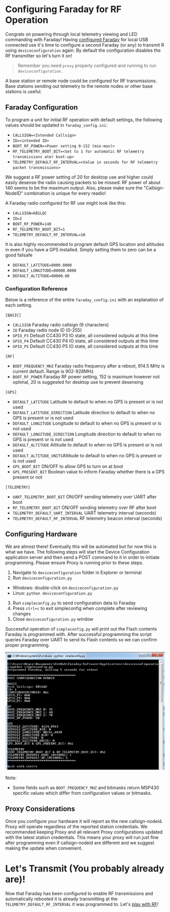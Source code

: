 # Configuring Faraday for RF Operation
Congrats on powering through local telemetry viewing and LED commanding with Faraday! Having [configured Faraday](configuring-faraday.imd) for local USB connected use it's time to configure a second Faraday (or any) to transmit R using `deviceconfiguration` again. By default the configuration disables the RF transmitter so let's turn it on!

> Remember you need `proxy` properly configured and running to run `deviceconfiguration`.

A base station or remote node could be configured for RF transmissions. Base stations sending out telemetry to the remote nodes or other base stations is useful.

## Faraday Configuration

To program a unit for initial RF operation with default settings, the following values should be updated in `faraday_config.ini`:

 * `CALLSIGN=<Intended Callsign>`
 * `ID=<intended ID>`
 * `BOOT_RF_POWER=<Power setting 0-152 (min-max)>`
 * `RF_TELEMETRY_BOOT_BIT=<Set to 1 for automatic RF telemetry transmissions ater boot-up>`
 * `TELEMETRY_DEFAULT_RF_INTERVAL=<Value in seconds for RF telemetry packet transmissions>`

We suggest a RF power setting of 20 for desktop use and higher could easily desense the radio causing packets to be missed. RF power of about 140 seems to be the maximum output. Also, please make sure the "Callsign-NodeID" combination is unique for every readio!

A Faraday radio configured for RF use might look like this:
 * `CALLSIGN=KB1LQC`
 * `ID=2`
 * `BOOT_RF_POWER=140`
 * `RF_TELEMETRY_BOOT_BIT=1`
 * `TELEMETRY_DEFAULT_RF_INTERVAL=10`

It is also highly recommended to program default GPS location and altitudes in even if you have a GPS installed. Simply setting them to zero can be a good failsafe

 * `DEFAULT_LATITUDE=0000.0000`
 * `DEFAULT_LONGITUDE=00000.0000`
 * `DEFAULT_ALTITUDE=00000.00`

### Configuration Reference
 Below is a reference of the entire `faraday_config.ini` with an explanation of each setting.

`[BASIC]`
 * `CALLSIGN` Faraday radio callsign (9 characters)
 * `ID` Faraday radio node ID (0-255)
 * `GPIO_P3` Default CC430 P3 IO state, all considered outputs at this time
 * `GPIO_P4` Default CC430 P4 IO state, all considered outputs at this time
 * `GPIO_P5` Default CC430 P5 IO state, all considered outputs at this time

`[RF]`
 * `BOOT_FREQUENCY_MHZ` Faraday radio frequency after a reboot, 914.5 MHz is current default. Range is 902-928MHz
 * `BOOT_RF_POWER` Faraday RF power setting, 152 is maximum however not optimal, 20 is suggested for desktop use to prevent desensing

`[GPS]`
 * `DEFAULT_LATITUDE` Latitude to default to when no GPS is present or is not used
 * `DEFAULT_LATITUDE_DIRECTION` Latitude direction to default to when no GPS is present or is not used
 * `DEFAULT_LONGITUDE` Longitude to default to when no GPS is present or is not used
 * `DEFAULT_LONGITUDE_DIRECTION` Longitude direction to default to when no GPS is present or is not used
 * `DEFAULT_ALTITUDE` Altitude to default to when no GPS is present or is not used
 * `DEFAULT_ALTITUDE_UNITS`Altitude to default to when no GPS is present or is not used
 * `GPS_BOOT_BIT` ON/OFF to allow GPS to turn on at boot
 * `GPS_PRESENT_BIT` Boolean value to inform Faraday whether there is a GPS present or not

`[TELEMETRY]`
 * `UART_TELEMETRY_BOOT_BIT` ON/OFF sending telemetry over UART after boot
 * `RF_TELEMETRY_BOOT_BIT` ON/OFF sending telemetry over RF after boot
 * `TELEMETRY_DEFAULT_UART_INTERVAL` UART telemetry interval (seconds)
 * `TELEMETRY_DEFAULT_RF_INTERVAL` RF telemetry beacon interval (seconds)

## Configuring Hardware

We are almost there! Eventually this will be automated but for now this is what we have. The following steps will start the Device Configuration application server and then send a POST command to it in order to initiate programming. Please ensure Proxy is running prior to these steps.

1. Navigate to `deviceconfiguration` folder in Explorer or terminal
2. Run `deviceconfiguration.py`
  * Windows: double-click on `deviceconfiguration.py`
  * Linux: `python deviceconfiguration.py`
3. Run `simpleconfig.py` to send configuration data to Faraday
4. Press `ctrl+c` to exit simpleconfig when complete after reviewing changes
5. Close `deviceconfiguration.py` window

Successful operation of `simpleconfig.py` will print out the Flash contents Faraday is programmed with. After successful programming the script queries Faraday over UART to send its Flash contents so we can confirm proper programming.

![Simpleconfig.py output](images/simpleconfig.png)

Note:
 * Some fields such as `BOOT_FREQUENCY_MHZ` and bitmasks return MSP430 specific values which differ from configuration values or bitmasks.

## Proxy Considerations
Once you configure your hardware it will report as the new callsign-nodeid. Proxy will operate regardless of the reported station credentials. We recommended keeping Proxy and all relevant Proxy configurations updated with the latest station credentials. This means your proxy will run just fine after programming even if callsign-nodeid are different and we suggest making the update when convenient.

# Let's Transmit (You probably already are)!
Now that Faraday has been configured to enable RF transmissions and automatically rebooted it is already transmitting at the `TELEMETRY_DEFAULT_RF_INTERVAL` it was programmed to. Let's [play with RF](rfplayground.md)!
